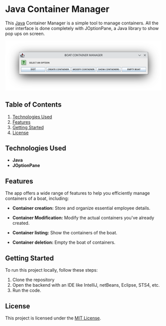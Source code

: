 # Java Container Manager

This [Java](https://www.java.com/en/) Container Manager is a simple tool to manage containers. All the user 
interface is done completely with JOptionPane, a Java library to show pop ups on 
screen.

![mainScreen](images/mainScreen.png)

## Table of Contents

1. [Technologies Used](#technologies-used)
2. [Features](#features)
3. [Getting Started](#getting-started)
6. [License](#license)

## Technologies Used

- **Java**
- **JOptionPane**

## Features

The app offers a wide range of features to help you efficiently manage containers of a boat, including:

- **Container creation:** Store and organize essential employee details.

- **Container Modification:** Modify the actual containers you've already created.

- **Container listing:** Show the containers of the boat.

- **Container deletion:** Empty the boat of containers.

## Getting Started

To run this project locally, follow these steps:

1. Clone the repository
2. Open the backend with an IDE like IntelliJ, netBeans, Eclipse, STS4, etc.
3. Run the code.

## License

This project is licensed under the [MIT License](LICENSE).
